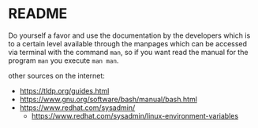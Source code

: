 # README

Do yourself a favor and use the documentation by the developers
which is to a certain level available through the manpages
which can be accessed via terminal with the command `man`,
so if you want read the manual for the program `man` you execute `man man`.


other sources on the internet:

+ <https://tldp.org/guides.html>
+ <https://www.gnu.org/software/bash/manual/bash.html>
+ <https://www.redhat.com/sysadmin/>
  + <https://www.redhat.com/sysadmin/linux-environment-variables>

